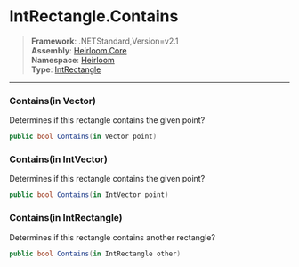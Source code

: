 # IntRectangle.Contains

> **Framework**: .NETStandard,Version=v2.1  
> **Assembly**: [Heirloom.Core][0]  
> **Namespace**: [Heirloom][0]  
> **Type**: [IntRectangle][1]

--------------------------------------------------------------------------------

### Contains(in Vector)

Determines if this rectangle contains the given point?

```cs
public bool Contains(in Vector point)
```

### Contains(in IntVector)

Determines if this rectangle contains the given point?

```cs
public bool Contains(in IntVector point)
```

### Contains(in IntRectangle)

Determines if this rectangle contains another rectangle?

```cs
public bool Contains(in IntRectangle other)
```

[0]: ../Heirloom.Core.md
[1]: Heirloom.IntRectangle.md
